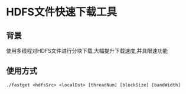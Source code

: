 # HDFS文件快速下载工具

## 背景

使用多线程对HDFS文件进行分块下载,大幅提升下载速度,并具限速功能

## 使用方式
```
./fastget <hdfsSrc> <localDst> [threadNum] [blockSize] [bandWidth]
```